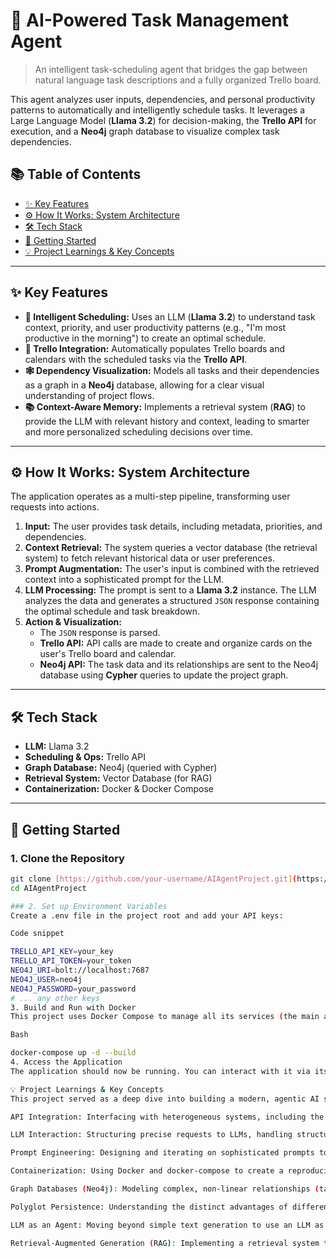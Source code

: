 # 🤖 AI-Powered Task Management Agent

> An intelligent task-scheduling agent that bridges the gap between natural language task descriptions and a fully organized Trello board.

This agent analyzes user inputs, dependencies, and personal productivity patterns to automatically and intelligently schedule tasks. It leverages a Large Language Model (**Llama 3.2**) for decision-making, the **Trello API** for execution, and a **Neo4j** graph database to visualize complex task dependencies.

## 📚 Table of Contents
- [✨ Key Features](#-key-features)
- [⚙️ How It Works: System Architecture](#️-how-it-works-system-architecture)
- [🛠️ Tech Stack](#️-tech-stack)
- [🚀 Getting Started](#-getting-started)
- [💡 Project Learnings & Key Concepts](#-project-learnings--key-concepts)

---

## ✨ Key Features

* **🧠 Intelligent Scheduling:** Uses an LLM (**Llama 3.2**) to understand task context, priority, and user productivity patterns (e.g., "I'm most productive in the morning") to create an optimal schedule.
* **🔄 Trello Integration:** Automatically populates Trello boards and calendars with the scheduled tasks via the **Trello API**.
* **🕸️ Dependency Visualization:** Models all tasks and their dependencies as a graph in a **Neo4j** database, allowing for a clear visual understanding of project flows.
* **📚 Context-Aware Memory:** Implements a retrieval system (**RAG**) to provide the LLM with relevant history and context, leading to smarter and more personalized scheduling decisions over time.

---

## ⚙️ How It Works: System Architecture

The application operates as a multi-step pipeline, transforming user requests into actions.

1.  **Input:** The user provides task details, including metadata, priorities, and dependencies.
2.  **Context Retrieval:** The system queries a vector database (the retrieval system) to fetch relevant historical data or user preferences.
3.  **Prompt Augmentation:** The user's input is combined with the retrieved context into a sophisticated prompt for the LLM.
4.  **LLM Processing:** The prompt is sent to a **Llama 3.2** instance. The LLM analyzes the data and generates a structured `JSON` response containing the optimal schedule and task breakdown.
5.  **Action & Visualization:**
    * The `JSON` response is parsed.
    * **Trello API:** API calls are made to create and organize cards on the user's Trello board and calendar.
    * **Neo4j API:** The task data and its relationships are sent to the Neo4j database using **Cypher** queries to update the project graph.

---

## 🛠️ Tech Stack

* **LLM:** Llama 3.2
* **Scheduling & Ops:** Trello API
* **Graph Database:** Neo4j (queried with Cypher)
* **Retrieval System:** Vector Database (for RAG)
* **Containerization:** Docker & Docker Compose

---

## 🚀 Getting Started

### 1. Clone the Repository
```bash
git clone [https://github.com/your-username/AIAgentProject.git](https://github.com/your-username/AIAgentProject.git)
cd AIAgentProject

### 2. Set up Environment Variables
Create a .env file in the project root and add your API keys:

Code snippet

TRELLO_API_KEY=your_key
TRELLO_API_TOKEN=your_token
NEO4J_URI=bolt://localhost:7687
NEO4J_USER=neo4j
NEO4J_PASSWORD=your_password
# ... any other keys
3. Build and Run with Docker
This project uses Docker Compose to manage all its services (the main app, Neo4j, and the vector DB).

Bash

docker-compose up -d --build
4. Access the Application
The application should now be running. You can interact with it via its API (e.g., at http://localhost:8000).

💡 Project Learnings & Key Concepts
This project served as a deep dive into building a modern, agentic AI system. The key technical concepts explored include:

API Integration: Interfacing with heterogeneous systems, including the Trello REST API for external actions and the Neo4j API for internal data modeling.

LLM Interaction: Structuring precise requests to LLMs, handling structured JSON responses, and robustly parsing that data to drive application logic.

Prompt Engineering: Designing and iterating on sophisticated prompts to elicit accurate, structured, and non-hallucinatory JSON outputs from the LLM.

Containerization: Using Docker and docker-compose to create a reproducible, isolated, and multi-container environment for development and deployment.

Graph Databases (Neo4j): Modeling complex, non-linear relationships (task dependencies) in a graph database and using the Cypher query language to create, read, and update the task graph.

Polyglot Persistence: Understanding the distinct advantages of different database paradigms—using a graph database (Neo4j) for its powerful relationship modeling and a vector database for efficient semantic retrieval.

LLM as an Agent: Moving beyond simple text generation to use an LLM as the "brain" of an autonomous system that can perceive (get tasks), plan (create a schedule), and act (call APIs).

Retrieval-Augmented Generation (RAG): Implementing a retrieval system to provide the LLM with long-term memory and external context, significantly improving the quality and personalization of its responses.
